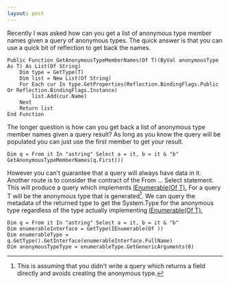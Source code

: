 ```yaml
---
layout: post
---
```

Recently I was asked how can you get a list of anonymous type member names given a query of anonymous types.  The quick answer is that you can use a quick bit of reflection to get back the names.

``` vbnet
Public Function GetAnonymousTypeMemberNames(Of T)(ByVal anonymousType As T) As List(Of String)
    Dim type = GetType(T)
    Dim list = New List(Of String)
    For Each cur In type.GetProperties(Reflection.BindingFlags.Public Or Reflection.BindingFlags.Instance)
        list.Add(cur.Name)
    Next
    Return list
End Function
```

The longer question is how can you get back a list of anonymous type member names given a query result?  As long as you know the query will be populated you can just use the first member to get your result.

``` vbnet
Dim q = From it In "astring" Select a = it, b = it & "b"
GetAnonymousTypeMemberNames(q.First())
```

However you can't guarantee that a query will always have data in it.  Another route is to consider the contract of the From ... Select statement.  This will produce a query which implements [IEnumerable(Of T).](http://msdn2.microsoft.com/en-us/library/9eekhta0.aspx)  For a query T will be the anonymous type that is generated[^1].  We can query the metadata of the returned type to get the System.Type for the anonymous type regardless of the type actually implementing [IEnumerable(Of T).](http://msdn2.microsoft.com/en-us/library/9eekhta0.aspx)

``` vbnet
Dim q = From it In "astring" Select a = it, b = it & "b"
Dim enumerableInterface = GetType(IEnumerable(Of ))
Dim enumerableType = q.GetType().GetInterface(enumerableInterface.FullName)
Dim anonymousTypeType = enumerableType.GetGenericArguments(0)
```

[^1]: This is assuming that you didn't write a query which returns a field directly and avoids creating the anonymous type.

